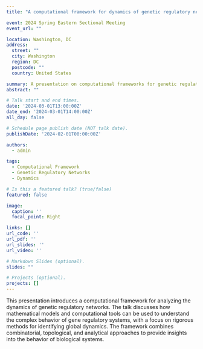 ```yaml
---
title: "A computational framework for dynamics of genetic regulatory networks"

event: 2024 Spring Eastern Sectional Meeting
event_url: ""

location: Washington, DC
address:
  street: ""
  city: Washington
  region: DC
  postcode: ""
  country: United States

summary: A presentation on computational frameworks for genetic regulatory network dynamics.
abstract: ""

# Talk start and end times.
date: '2024-03-01T13:00:00Z'
date_end: '2024-03-01T14:00:00Z'
all_day: false

# Schedule page publish date (NOT talk date).
publishDate: '2024-02-01T00:00:00Z'

authors:
  - admin

tags:
  - Computational Framework
  - Genetic Regulatory Networks
  - Dynamics

# Is this a featured talk? (true/false)
featured: false

image:
  caption: ''
  focal_point: Right

links: []
url_code: ''
url_pdf: ''
url_slides: ''
url_video: ''

# Markdown Slides (optional).
slides: ""

# Projects (optional).
projects: []
---
```


This presentation introduces a computational framework for analyzing the dynamics of genetic regulatory networks. The talk discusses how mathematical models and computational tools can be used to understand the complex behavior of gene regulatory systems, with a focus on rigorous methods for identifying global dynamics. The framework combines combinatorial, topological, and analytical approaches to provide insights into the behavior of biological systems.
